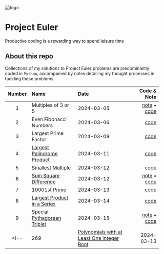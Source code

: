 ![logo](https://projecteuler.net/profile/tntmath.png)

# Project Euler 
Productive coding is a rewarding way to spend leisure time

## About this repo
Collections of my solutions to Project Euler problems are predominantly coded in `Python`, accompanied by notes detailing my thought processes in tackling these problems.


|Number| Name                                                                               | Date       | Code & Note                               |
|:---: | :---                                                                               |    :----   |          ---:                             |
| 1    | Multiples of 3 or 5                                                                | 2024-03-05 | [note](/src/01-problem.md) &#x2022; [code](/src/01-problem.py)  |
| 2    | Even Fibonacci Numbers                                                             | 2024-03-06 | [code](/src/02-problem.py)                |
| 3    | Largest Prime Factor                                                               | 2024-03-09 | [code](/src/03-problem.py)                |
| 4    | [Largest Palindrome Product](https://projecteuler.net/problem=4)                   | 2024-03-11 | [code](/src/04-problem.py)                |
| 5    | [Smallest Multiple](https://projecteuler.net/problem=5)                            | 2024-03-12 | [code](/src/05-problem.py)                |
| 6    | [Sum Square Difference](https://projecteuler.net/problem=6)                        | 2024-03-12 | [note](/src/06-problem.md) &#x2022; [code](/src/06-problem.py)  |
| 7    | [10001st Prime](https://projecteuler.net/problem=7)                                | 2024-03-13 | [code](/src/07-code.py)                                         |
| 8    | [Largest Product in a Series](https://projecteuler.net/problem=8)                  | 2024-03-14 | [code](/src/08-code.py)                                         |
| 9    | [Special Pythagorean Triplet](https://projecteuler.net/problem=9)                  | 2024-03-15 | [note](/src/09-note.md) &#x2022; [code](/src/09-code.py)        |
<!-- | 269  | [Polynomials with at Least One Integer Root](https://projecteuler.net/problem=269) | 2024-03-13 | [note](/src/269-problem.md) &#x2022; [code](/src/269-problem.py) | -->
